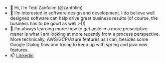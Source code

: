 - 👋 Hi, I’m Tedi Zanfolim (@zanfolim)
- 👀 I’m interested in software design and development. I do believe well designed software can help drive great business results (of course, the business has to be good as well :-)))
- 🌱 I’m always learning more: how to get agile in a more prescriptive maner is what I am looking at more recently from a process perspective. More technically, AWS/GCP/Azure features as I can, besides some Google Dialog flow and trying to keep up with spring and java new features.
- 📫 [Linkedin](https://www.linkedin.com/in/zanfolim/) 
